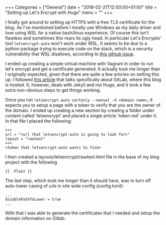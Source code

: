 +++
Categories = ["General"]
date = "2018-02-21T12:00:00+01:00"
title = "Setting up Let's Encrypt with Hugo"
menu = ""
+++

I finally got around to setting up HTTPS with a free TLS certificate for the blog.  As I've mentioned before I mostly use Windows as my daily driver and love using WSL for a native bash/linux experience.  Of course this isn't flawless and sometimes this rears its ugly head.  In particular Let's Encrypts' tool `letsencrypt-auto` won't work under WSL.  It seems to be due to a python package trying to execute code on the stack, which is a security vulnerability that WSL disallows, according to [this github issue](https://github.com/Microsoft/WSL/issues/2553).

I ended up creating a simple virtual machine with Vagrant in order to run let's encrypt and get a certificate generated.  It actually took me longer than I originally expected, given that there are quite a few articles on setting this up.  I followed [this article](https://about.gitlab.com/2016/04/11/tutorial-securing-your-gitlab-pages-with-tls-and-letsencrypt/) that talks specifically about GitLab, where this blog is hosted.  It, however, deals with Jekyll and not Hugo, and it took a few extra non-obvious steps to get things working.

Once you run `letsencrypt-auto certonly --manual -d <domain name>`, it expects you to setup a page with a token to verify that you are the owner of the domain.  I ended up creating a new section by creating a folder under content called 'letsencrypt' and placed a single article 'token.md' under it. In that file I placed the following:

    +++
    url = "<url that letsencrypt-auto is going to look for>"
    layout = "rawtext"
    +++
    <token that letsencrypt-auto wants to find>

I then created a layouts/letsencrypt/rawtext.html file in the base of my blog project with the following

    {{ .Plain }}

The last step, which took me longer than it should have, was to turn off auto-lower casing of urls in site wide config (config.toml):

    ...
    disablePathToLower = true
    ...

With that I was able to generate the certificates that I needed and setup the domain information on Gitlab.

<div id="commento"></div>
<script src="https://cdn.commento.io/js/commento.js"></script>
